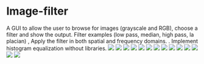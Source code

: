 # Image-filter
A GUI to allow the user to browse for images (grayscale and RGB), choose a filter and show the output. Filter examples (low pass, median, high pass, la placian) , Apply the filter in both spatial and frequency domains.  . Implement histogram equalization without libraries.
![](ScreenShots/1.JPG)
![](ScreenShots/2.JPG)
![](ScreenShots/3.JPG)
![](ScreenShots/4.JPG)
![](ScreenShots/5.JPG)
![](ScreenShots/6.JPG)
![](ScreenShots/7.JPG)
![](ScreenShots/8.JPG)
![](ScreenShots/9.JPG)
![](ScreenShots/10.JPG)
![](ScreenShots/11.JPG)
![](ScreenShots/12.JPG)
![](ScreenShots/13.JPG)
![](ScreenShots/14.JPG)




